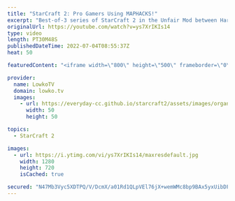 ```yaml
---
title: "StarCraft 2: Pro Gamers Using MAPHACKS!"
excerpt: "Best-of-3 series of StarCraft 2 in the Unfair Mod between Harstem, also known as theCowboy, and Spirit. In this match we have a variety of modifiers added to the games... Such as maphacks, damage modifiers, no hotkeys and Cyclones with Blink.  00:00 Golden Minerals in the Main 10:28 Marines with Blink"
originalUrl: https://youtube.com/watch?v=ys7XrIKIs14
type: video
length: PT30M48S
publishedDateTime: 2022-07-04T08:55:37Z
heat: 50

featuredContent: "<iframe width=\"800\" height=\"500\" frameborder=\"0\" src=\"https://www.youtube.com/embed/ys7XrIKIs14\" allow=\"accelerometer; autoplay; encrypted-media; gyroscope; picture-in-picture\" allowfullscreen></iframe>"

provider:
  name: LowkoTV
  domain: lowko.tv
  images:
    - url: https://everyday-cc.github.io/starcraft2/assets/images/organizations/lowko.tv-50x50.jpg
      width: 50
      height: 50

topics:
  - StarCraft 2

images:
  - url: https://i.ytimg.com/vi/ys7XrIKIs14/maxresdefault.jpg
    width: 1280
    height: 720
    isCached: true

secured: "N47Mb3Vyc5XDTPQ/V/DcmX/a01Rd1QLpVEl76jX+wemWMc8bp9BAx5yxUibDFz2gBWT0PH94YBIc6uyY0835g2gOMF0jne3J8AjFEmSrASgM/NgKgx3jwTbqdYpJknJeKwi3CLmpTpdDwcZmkZ9qV7xMhUQ5AamKMbkgH90E+B7dQ6eGGNzsfhnaYcBcUsVrELPboRPRiWnU1sNtjFLKpzInpT7mjKbn2XHYZ4wAc3z8zARhtFHWEfvj/EdB9ry/PDmqn9hGWBDlqNonuseMsmxLS0y/5FJR/bDhe2F7dqKBsKEhEFuocsL1i15dUzv3qdqOJ4yMEUjY5o6hnw4KJnf2gxA+r+G0Y7cUnDZbR9m6cu/bgOm+S3FlCBgVfltEL8Agfbpuaw/c/iBTyAYjyVBa2W8NOqTHDlVUUyp3rVw=;rdfggBKcenmjbHm9tLm97Q=="
---
```


